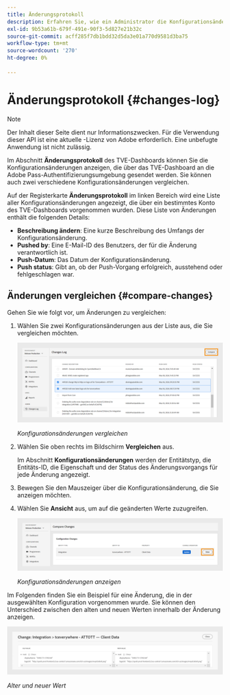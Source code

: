 ```yaml
---
title: Änderungsprotokoll
description: Erfahren Sie, wie ein Administrator die Konfigurationsänderungen im TVE-Dashboard überwachen kann.
exl-id: 9b53a61b-679f-491e-90f3-5d827e21b32c
source-git-commit: acff285f7db1bdd32d5da3e01a770d9581d3ba75
workflow-type: tm+mt
source-wordcount: '270'
ht-degree: 0%

---
```


# Änderungsprotokoll {#changes-log}

>[!NOTE]
>
>Der Inhalt dieser Seite dient nur Informationszwecken. Für die Verwendung dieser API ist eine aktuelle -Lizenz von Adobe erforderlich. Eine unbefugte Anwendung ist nicht zulässig.

Im Abschnitt **Änderungsprotokoll** des TVE-Dashboards können Sie die Konfigurationsänderungen anzeigen, die über das TVE-Dashboard an die Adobe Pass-Authentifizierungsumgebung gesendet werden. Sie können auch zwei verschiedene Konfigurationsänderungen vergleichen.

Auf der Registerkarte **Änderungsprotokoll** im linken Bereich wird eine Liste aller Konfigurationsänderungen angezeigt, die über ein bestimmtes Konto des TVE-Dashboards vorgenommen wurden. Diese Liste von Änderungen enthält die folgenden Details:

* **Beschreibung ändern**: Eine kurze Beschreibung des Umfangs der Konfigurationsänderung.
* **Pushed by**: Eine E-Mail-ID des Benutzers, der für die Änderung verantwortlich ist.
* **Push-Datum**: Das Datum der Konfigurationsänderung.
* **Push status**: Gibt an, ob der Push-Vorgang erfolgreich, ausstehend oder fehlgeschlagen war.

## Änderungen vergleichen {#compare-changes}

Gehen Sie wie folgt vor, um Änderungen zu vergleichen:

1. Wählen Sie zwei Konfigurationsänderungen aus der Liste aus, die Sie vergleichen möchten.

   ![Konfigurationsänderungen vergleichen](../../assets/tve-dashboard/new-tve-dashboard/review/review-changes-compare-button.png)

   *Konfigurationsänderungen vergleichen*

1. Wählen Sie oben rechts im Bildschirm **Vergleichen** aus.

   Im Abschnitt **Konfigurationsänderungen** werden der Entitätstyp, die Entitäts-ID, die Eigenschaft und der Status des Änderungsvorgangs für jede Änderung angezeigt.

1. Bewegen Sie den Mauszeiger über die Konfigurationsänderung, die Sie anzeigen möchten.

1. Wählen Sie **Ansicht** aus, um auf die geänderten Werte zuzugreifen.

   ![Konfigurationsänderungen anzeigen](../../assets/tve-dashboard/new-tve-dashboard/review/review-changes-view-button.png)

   *Konfigurationsänderungen anzeigen*

Im Folgenden finden Sie ein Beispiel für eine Änderung, die in der ausgewählten Konfiguration vorgenommen wurde. Sie können den Unterschied zwischen den alten und neuen Werten innerhalb der Änderung anzeigen.

![Alter und neuer Wert](../../assets/tve-dashboard/new-tve-dashboard/review/review-change-modal-view.png)

*Alter und neuer Wert*
